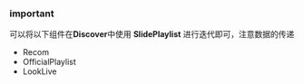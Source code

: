 ### important

可以将以下组件在**Discover**中使用 **SlidePlaylist** 进行迭代即可，注意数据的传递
- Recom
- OfficialPlaylist
- LookLive
